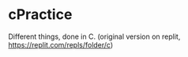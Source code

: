 # cPractice
Different things, done in C. (original version on replit, https://replit.com/repls/folder/c)
